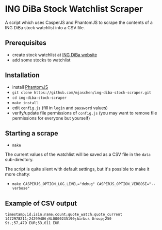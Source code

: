 # ING DiBa Stock Watchlist Scraper

A script which uses CasperJS and PhantomJS to scrape the contents of a ING DiBa stock watchlist into a CSV file. 

## Prerequisites

- create stock watchlist at [ING DiBa website](https://wertpapiere.ing-diba.de/DE/Showpage.aspx?pageID=71)
- add some stocks to watchlist

## Installation

- install [PhantomJS](http://phantomjs.org/download.html)
- `git clone https://github.com/mjaschen/ing-diba-stock-scraper.git`
- `cd ing-diba-stock-scraper`
- `make install`
- edit `config.js` (fill in `login` and `password` values)
- verify/update file permissions of `config.js` (you may want to remove file permissions for everyone but yourself)

## Starting a scrape

- `make`

The current values of the watchlist will be saved as a CSV file in the `data` sub-directory.

The script is quite silent with default settings, but it's possible to make it more chatty:

- `make CASPERJS_OPTION_LOG_LEVEL="debug" CASPERJS_OPTION_VERBOSE="--verbose"`

## Example of CSV output

```csv
timestamp;id;isin;name;count;quote_watch;quote_current
1472978211;24299486;NL0000235190;Airbus Group;250 St.;57,479 EUR;53,011 EUR
```

